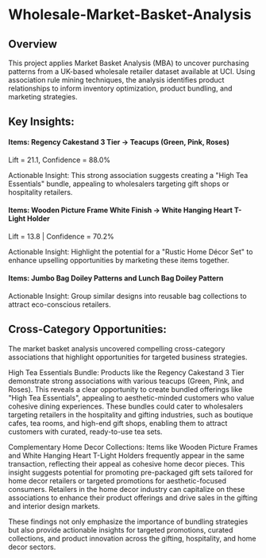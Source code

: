 # Wholesale-Market-Basket-Analysis

## Overview
This project applies Market Basket Analysis (MBA) to uncover purchasing patterns from a UK-based wholesale retailer dataset available at UCI. Using association rule mining techniques, the analysis identifies product relationships to inform inventory optimization, product bundling, and marketing strategies.

## Key Insights:

#### Items: Regency Cakestand 3 Tier → Teacups (Green, Pink, Roses)
Lift = 21.1,  Confidence = 88.0%

Actionable Insight: This strong association suggests creating a "High Tea Essentials" bundle, appealing to wholesalers targeting gift shops or hospitality retailers.

#### Items: Wooden Picture Frame White Finish → White Hanging Heart T-Light Holder
Lift = 13.8 | Confidence = 70.2%

Actionable Insight: Highlight the potential for a "Rustic Home Décor Set" to enhance upselling opportunities by marketing these items together.

#### Items: Jumbo Bag Doiley Patterns and Lunch Bag Doiley Pattern
Actionable Insight: Group similar designs into reusable bag collections to attract eco-conscious retailers.

## Cross-Category Opportunities:
The market basket analysis uncovered compelling cross-category associations that highlight opportunities for targeted business strategies.

High Tea Essentials Bundle: Products like the Regency Cakestand 3 Tier demonstrate strong associations with various teacups (Green, Pink, and Roses). This reveals a clear opportunity to create bundled offerings like "High Tea Essentials", appealing to aesthetic-minded customers who value cohesive dining experiences. These bundles could cater to wholesalers targeting retailers in the hospitality and gifting industries, such as boutique cafes, tea rooms, and high-end gift shops, enabling them to attract customers with curated, ready-to-use tea sets.

Complementary Home Decor Collections: Items like Wooden Picture Frames and White Hanging Heart T-Light Holders frequently appear in the same transaction, reflecting their appeal as cohesive home decor pieces. This insight suggests potential for promoting pre-packaged gift sets tailored for home decor retailers or targeted promotions for aesthetic-focused consumers. Retailers in the home decor industry can capitalize on these associations to enhance their product offerings and drive sales in the gifting and interior design markets.

These findings not only emphasize the importance of bundling strategies but also provide actionable insights for targeted promotions, curated collections, and product innovation across the gifting, hospitality, and home decor sectors.
